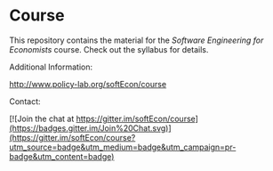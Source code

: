 # Course

This repository contains the material for the *Software Engineering for Economists* course. Check out the syllabus for details.

Additional Information:

http://www.policy-lab.org/softEcon/course

Contact:

[![Join the chat at https://gitter.im/softEcon/course](https://badges.gitter.im/Join%20Chat.svg)](https://gitter.im/softEcon/course?utm_source=badge&utm_medium=badge&utm_campaign=pr-badge&utm_content=badge)
